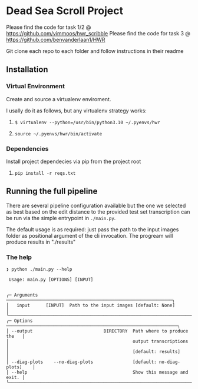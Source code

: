 # Dead Sea Scroll Project

Please find the code for task 1/2 @ https://github.com/vimmoos/hwr_scribble
Please find the code for task 3 @ https://github.com/benvanderlaan1/HWR

Git clone each repo to each folder and follow instructions in their readme

## Installation

### Virtual Environment

Create and source a virtualenv enviroment.

I usally do it as follows, but any virtualenv strategy works:

1. `$ virtualenv --python=/usr/bin/python3.10 ~/.pyenvs/hwr`

2. `source ~/.pyenvs/hwr/bin/activate`

### Dependencies

Install project dependecies via pip from the project root

1. `pip install -r reqs.txt`

## Running the full pipeline

There are several pipeline configuration available but the one we selected as best
based on the edit distance to the provided test set transcription can be run
via the simple entrypoint in `./main.py`.

The default usage is as required: just pass the path to the input images folder as
positional argument of the cli invocation. The progream will produce results in "./results"

### The help

```
❯ python ./main.py --help

 Usage: main.py [OPTIONS] [INPUT]


╭─ Arguments ───────────────────────────────────────────────────────────────╮
│   input      [INPUT]  Path to the input images [default: None]            │
╰───────────────────────────────────────────────────────────────────────────╯
╭─ Options ─────────────────────────────────────────────────────────────────╮
│ --output                           DIRECTORY  Path where to produce the   │
│                                               output transcriptions       │
│                                               [default: results]          │
│ --diag-plots    --no-diag-plots               [default: no-diag-plots]    │
│ --help                                        Show this message and exit. │
╰───────────────────────────────────────────────────────────────────────────╯
```
